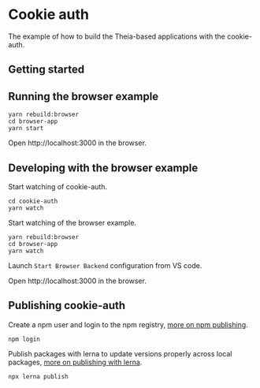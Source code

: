 # Cookie auth

The example of how to build the Theia-based applications with the cookie-auth.

## Getting started


## Running the browser example

    yarn rebuild:browser
    cd browser-app
    yarn start

Open http://localhost:3000 in the browser.

## Developing with the browser example

Start watching of cookie-auth.

    cd cookie-auth
    yarn watch

Start watching of the browser example.

    yarn rebuild:browser
    cd browser-app
    yarn watch

Launch `Start Browser Backend` configuration from VS code.

Open http://localhost:3000 in the browser.

## Publishing cookie-auth

Create a npm user and login to the npm registry, [more on npm publishing](https://docs.npmjs.com/getting-started/publishing-npm-packages).

    npm login

Publish packages with lerna to update versions properly across local packages, [more on publishing with lerna](https://github.com/lerna/lerna#publish).

    npx lerna publish
